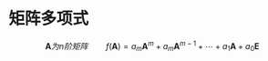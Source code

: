 # 矩阵多项式

$$
\pmb{A}为n阶矩阵 \qquad f(\pmb{A})= a_m\pmb{A}^m+a_m\pmb{A}^{m-1}+\cdots+a_1\pmb{A}+a_0\pmb{E}
$$
